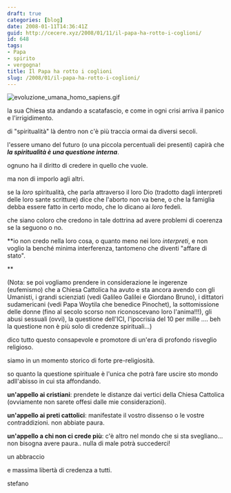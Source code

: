 ```yaml
---
draft: true
categories: [blog]
date: 2008-01-11T14:36:41Z
guid: http://cecere.xyz/2008/01/11/il-papa-ha-rotto-i-coglioni/
id: 648
tags:
- Papa
- spirito
- vergogna!
title: Il Papa ha rotto i coglioni
slug: /2008/01/il-papa-ha-rotto-i-coglioni/
---
```


![evoluzione_umana_homo_sapiens.gif](http://cecere.xyz/wp-content/uploads/sites/3/2008/01/evoluzione_umana_homo_sapiens.gif)

la sua Chiesa sta andando a scatafascio, e come in ogni crisi arriva il panico e l'irrigidimento.
  
di "spiritualità" là dentro non c'è più traccia ormai da diversi secoli.

l'essere umano del futuro (o una piccola percentuali dei presenti) capirà che _**la spiritualità è una questione interna**_.
  
ognuno ha il diritto di credere in quello che vuole.
  
ma non di imporlo agli altri.

se la _loro_ spiritualità, che parla attraverso il loro Dio (tradotto dagli interpreti delle loro sante scritture) dice che l'aborto non va bene, o che la famiglia debba essere fatto in certo modo, che lo dicano ai _loro_ fedeli. 
  
che siano coloro che credono in tale dottrina ad avere problemi di coerenza se la seguono o no.

**io non credo nella loro cosa, o quanto meno nei loro _interpreti_, e non voglio la benché minima interferenza, tantomeno che diventi "affare di stato".
  
** 

(Nota: se poi vogliamo prendere in considerazione le ingerenze (eufemismo) che a Chiesa Cattolica ha avuto e sta ancora avendo con gli Umanisti, i grandi scienziati (vedi Galileo Galilei e Giordano Bruno), i dittatori sudamericani (vedi Papa Woytila che benedice Pinochet), la sottomissione delle donne (fino al secolo scorso non riconoscevano loro l'anima!!!), gli abusi sessuali (ovvi), la questione dell'ICI, l'ipocrisia del 10 per mille …. beh la questione non è più solo di credenze spirituali…)

dico tutto questo consapevole e promotore di un'era di profondo risveglio religioso.
  
siamo in un momento storico di forte pre-religiosità.
  
so quanto la questione spirituale è l'unica che potrà fare uscire sto mondo adll'abisso in cui sta affondando.

**un'appello ai cristiani**: prendete le distanze dai vertici della Chiesa Cattolica (ovviamente non sarete offesi dalle mie considerazioni).
  
**un'appello ai preti cattolici**: manifestate il vostro dissenso o le vostre contraddizioni. non abbiate paura.
  
**un'appello a chi non ci crede più**: c'è altro nel mondo che si sta svegliano… non bisogna avere paura.. nulla di male potrà succederci!

un abbraccio
  
e massima libertà di credenza a tutti.
  
stefano